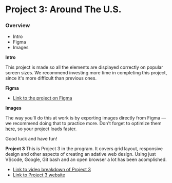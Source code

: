 # Project 3: Around The U.S.

### Overview

- Intro
- Figma
- Images

**Intro**

This project is made so all the elements are displayed correctly on popular screen sizes. We recommend investing more time in completing this project, since it's more difficult than previous ones.

**Figma**

- [Link to the project on Figma](https://www.figma.com/file/ii4xxsJ0ghevUOcssTlHZv/Sprint-3%3A-Around-the-US?node-id=0%3A1)

**Images**

The way you'll do this at work is by exporting images directly from Figma — we recommend doing that to practice more. Don't forget to optimize them [here](https://tinypng.com/), so your project loads faster.

Good luck and have fun!

**Project 3**
This is Project 3 in the program. It covers grid layout, responsive design and other aspects of creating an adative web design. Using just VScode, Google, Git bash and an open browser a lot has been acomplished.
- [Link to video breakdown of Project 3](https://vimeo.com/914539144/de5e2387ff?share=copy)
- [Link to Project 3 website](https://gcoden.github.io/se_project_aroundtheus/)

